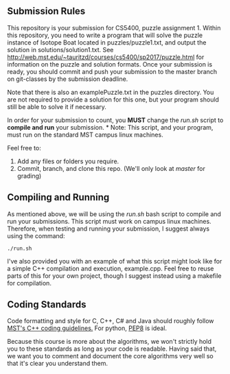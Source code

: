 ## Submission Rules

This repository is your submission for CS5400, puzzle assignment 1. Within this repository, you need to write a program that will solve the puzzle instance of Isotope Boat located in puzzles/puzzle1.txt, and output the solution in solutions/solution1.txt. See http://web.mst.edu/~tauritzd/courses/cs5400/sp2017/puzzle.html for information on the puzzle and solution formats. Once your submission is ready, you should commit and push your submission to the master branch on git-classes by the submission deadline.

Note that there is also an examplePuzzle.txt in the puzzles directory. You are not required to provide a solution for this one, but your program should still be able to solve it if necessary.

In order for your submission to count, you **MUST** change the *run.sh* script to **compile and run** your submission. 
    * Note: This script, and your program, must run on the standard MST campus linux machines.


Feel free to:
1. Add any files or folders you require.
2. Commit, branch, and clone this repo. (We'll only look at *master* for grading)



## Compiling and Running
As mentioned above, we will be using the *run.sh* bash script to compile and run your submissions. This script must work on campus linux machines. Therefore, when testing and running your submission, I suggest always using the command:
```
./run.sh
```

I've also provided you with an example of what this script might look like for a simple C++ compilation and execution, example.cpp. Feel free to reuse parts of this for your own 
project, though I suggest instead using a makefile for compilation.

## Coding Standards
Code formatting and style for C, C++, C# and Java should roughly follow [MST's C++ coding guidelines.](http://web.mst.edu/~cpp/cpp_coding_standard_v1_1.pdf)
For python, [PEP8](https://www.python.org/dev/peps/pep-0008/) is ideal.

Because this course is more about the algorithms, we won't strictly hold you to these standards as long as your code is readable.
Having said that, we want you to comment and document the core algorithms very well so that it's clear you understand them.
